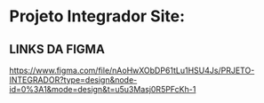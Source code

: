 # Projeto Integrador Site:
## LINKS DA FIGMA
https://www.figma.com/file/nAoHwXObDP61tLu1HSU4Js/PRJETO-INTEGRADOR?type=design&node-id=0%3A1&mode=design&t=u5u3Masj0R5PFcKh-1
